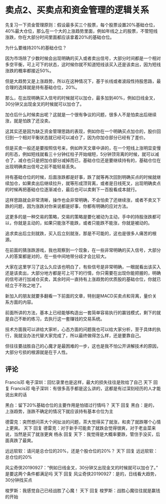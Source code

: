 # 卖点2、买卖点和资金管理的逻辑关系
[url]: (https://t.zsxq.com/QrRBmun)

先复习一下资金管理原则：假设最多买三个股票，每个股票设置20%基础仓位，40%最大仓位，那么在一个大的上涨趋势里面，例如年线之上的股票，不管短线涨跌，你在大部分时间里面都应该拿着20%的基础仓位。

为什么要维持20%的基础仓位？

因为市场除了少数时候会出现明确的买入或者卖出信号，大部分时间都是一个相对多空平衡，可上可下的状态，这时候你就不知道短线该买入还是该卖出，因为短线涨跌的概率都接近50%。

但是大趋势又是上涨趋势，所以在这种情况下，基于长线或者波段性持股思路，最合理的选择就是持有基础仓位，20%。

那么，在出现明确买入信号的时候就可以加仓，最多加到40%，例如日线金叉，30分钟又出现金叉的时候就可以加仓了。

加仓后什么时候卖出呢？这就是一个很有争议的问题，很多人不是怕卖出后继续涨，就是怕跌了还没卖。

这其实还是因为缺乏资金管理思路的表现，例如你在一个明确买点加仓的，股价回归到一个相对平衡状态就已经可以减仓了，因为你加仓部分已经有了差价。

但是买卖一般还是要按照信号来，例如昨天文章中讲的，在一个短线上涨明显变慢的形态，例如短线就看三十分钟红柱子开始缩短，5分钟顶背离的时候，就可以减仓了，减仓也只是把加仓部分减掉而已，基础仓位还是要继续持有的，基础仓位在出现明确卖出信号之前不能轻易丢失。

持有基础仓位的时候，后面涨跌都是好事，跌了就等再次回到明确买点的时候就继续加仓，如果卖出后继续拉升，就等形成顶背离，或者是日线死叉，出现明确卖点的时候再把基础仓位逐渐减仓，最后也可以卖剩下一百股看成本就行。

这样思路就会非常清晰，操作也会非常明确，不会怕卖了还继续涨，或者不卖又下跌的问题，因为涨跌对你来说都是好事，你都有明确的应对方法。

这更多的是一种交易的策略，交易的策略是要化被动为主动，手中的持股涨跌都可以，你就是主动的，如果只能涨不能跌，或者只能跌不能涨，你就是被动的。

追求卖出后立刻就跌，买入后立刻就涨，那是不可能的，这也是很多人痛苦的根源。

在前面的猜涨跌游戏，我也观察到一个现象，在一些非常明确的买入信号，大部分人的答案都是对的，在一些中间地带分歧才会比较大。

大家在这里学习了这么久应该也明白了，有些信号是非常明确，一眼就看出该买入还是该卖出，大部分地方都是可上可下的行情，你只需要在出现你能把握的，明确的信号进行加减仓买卖，其余时间一直持有上涨趋势的优质股的基础仓位，你就已经立于不败之地了。

新加入的朋友就要多翻看一下前面的文章，特别是MACD买卖点和背离，量价关系方面的内容。

前面所讲的方法，基本上已经能够构造出一套简单容易执行的赢钱模式，剩下的就是自己不断的练习，去执行这一套赚钱的交易系统。

技术方面我可以讲给大家听，心态方面的问题我也可以给大家分析，至于具体的执行，我就没办法代替大家完成了，所以最终做得怎么样，还是要靠自己。

但往往要战胜自己的心魔才是最困难的一步，这也是我不怕公开讲解技术的原因，大部分亏损的根源就是在于人性。

## 评论
Francis邓 电子深圳：回忆录里也是这样，最大的损失往往是败给了自己
天下 回复 Francis邓 电子深圳：有很多高手都是这么讲的，这都是有过深刻经历的人才能说出来的话

黑白：留下20%基础仓位的主要作用是怕错过行情吗？
天下 回复 黑白：是的，上涨趋势，涨跌不确定的情况下就应该持有基本仓位为主

德雷克：突然想问茶大个闲扯淡的问题，茶大觉得买了就涨，和卖了就跌哪个心情上更爽。
天下 回复 德雷克：对于新手可能卖了就跌会觉得很爽，对于老韭菜来说，当然是买了就涨更爽
杨永 回复 天下：我觉得是大概率要跌，管住手没买，后面真跌了最爽。

远远软软：请问是总仓位的20%，还是个股仓位的20%？
天下 回复 远远软软：总仓位的20%

风尘奇侠20190927：“例如日线金叉，30分钟又出现金叉的时候就可以加仓了。”  是要这两个条件都满足吗
天下 回复 风尘奇侠20190927：是的，日线看大趋势，30分钟找买点

梭罗斯：我感觉自己已经战胜了心魔！
天下 回复 梭罗斯：战胜心魔往往就是赢钱的开始
